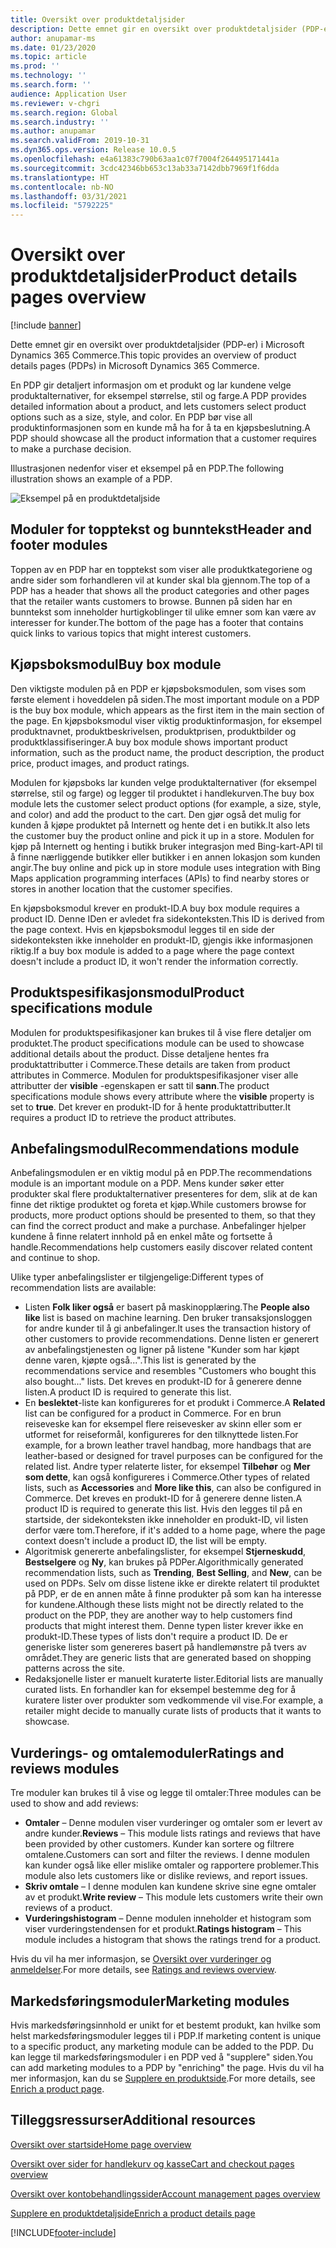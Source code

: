 ```yaml
---
title: Oversikt over produktdetaljsider
description: Dette emnet gir en oversikt over produktdetaljsider (PDP-er) i Microsoft Dynamics 365 Commerce.
author: anupamar-ms
ms.date: 01/23/2020
ms.topic: article
ms.prod: ''
ms.technology: ''
ms.search.form: ''
audience: Application User
ms.reviewer: v-chgri
ms.search.region: Global
ms.search.industry: ''
ms.author: anupamar
ms.search.validFrom: 2019-10-31
ms.dyn365.ops.version: Release 10.0.5
ms.openlocfilehash: e4a61383c790b63aa1c07f7004f264495171441a
ms.sourcegitcommit: 3cdc42346bb653c13ab33a7142dbb7969f1f6dda
ms.translationtype: HT
ms.contentlocale: nb-NO
ms.lasthandoff: 03/31/2021
ms.locfileid: "5792225"
---
```

# <a name="product-details-pages-overview"></a><span data-ttu-id="3ff47-103">Oversikt over produktdetaljsider</span><span class="sxs-lookup"><span data-stu-id="3ff47-103">Product details pages overview</span></span>

[!include [banner](includes/banner.md)]

<span data-ttu-id="3ff47-104">Dette emnet gir en oversikt over produktdetaljsider (PDP-er) i Microsoft Dynamics 365 Commerce.</span><span class="sxs-lookup"><span data-stu-id="3ff47-104">This topic provides an overview of product details pages (PDPs) in Microsoft Dynamics 365 Commerce.</span></span>

<span data-ttu-id="3ff47-105">En PDP gir detaljert informasjon om et produkt og lar kundene velge produktalternativer, for eksempel størrelse, stil og farge.</span><span class="sxs-lookup"><span data-stu-id="3ff47-105">A PDP provides detailed information about a product, and lets customers select product options such as a size, style, and color.</span></span> <span data-ttu-id="3ff47-106">En PDP bør vise all produktinformasjonen som en kunde må ha for å ta en kjøpsbeslutning.</span><span class="sxs-lookup"><span data-stu-id="3ff47-106">A PDP should showcase all the product information that a customer requires to make a purchase decision.</span></span>

<span data-ttu-id="3ff47-107">Illustrasjonen nedenfor viser et eksempel på en PDP.</span><span class="sxs-lookup"><span data-stu-id="3ff47-107">The following illustration shows an example of a PDP.</span></span>

![Eksempel på en produktdetaljside](./media/pdp.PNG)

## <a name="header-and-footer-modules"></a><span data-ttu-id="3ff47-109">Moduler for topptekst og bunntekst</span><span class="sxs-lookup"><span data-stu-id="3ff47-109">Header and footer modules</span></span>

<span data-ttu-id="3ff47-110">Toppen av en PDP har en topptekst som viser alle produktkategoriene og andre sider som forhandleren vil at kunder skal bla gjennom.</span><span class="sxs-lookup"><span data-stu-id="3ff47-110">The top of a PDP has a header that shows all the product categories and other pages that the retailer wants customers to browse.</span></span> <span data-ttu-id="3ff47-111">Bunnen på siden har en bunntekst som inneholder hurtigkoblinger til ulike emner som kan være av interesser for kunder.</span><span class="sxs-lookup"><span data-stu-id="3ff47-111">The bottom of the page has a footer that contains quick links to various topics that might interest customers.</span></span>

## <a name="buy-box-module"></a><span data-ttu-id="3ff47-112">Kjøpsboksmodul</span><span class="sxs-lookup"><span data-stu-id="3ff47-112">Buy box module</span></span>

<span data-ttu-id="3ff47-113">Den viktigste modulen på en PDP er kjøpsboksmodulen, som vises som første element i hoveddelen på siden.</span><span class="sxs-lookup"><span data-stu-id="3ff47-113">The most important module on a PDP is the buy box module, which appears as the first item in the main section of the page.</span></span> <span data-ttu-id="3ff47-114">En kjøpsboksmodul viser viktig produktinformasjon, for eksempel produktnavnet, produktbeskrivelsen, produktprisen, produktbilder og produktklassifiseringer.</span><span class="sxs-lookup"><span data-stu-id="3ff47-114">A buy box module shows important product information, such as the product name, the product description, the product price, product images, and product ratings.</span></span>

<span data-ttu-id="3ff47-115">Modulen for kjøpsboks lar kunden velge produktalternativer (for eksempel størrelse, stil og farge) og legger til produktet i handlekurven.</span><span class="sxs-lookup"><span data-stu-id="3ff47-115">The buy box module lets the customer select product options (for example, a size, style, and color) and add the product to the cart.</span></span> <span data-ttu-id="3ff47-116">Den gjør også det mulig for kunden å kjøpe produktet på Internett og hente det i en butikk.</span><span class="sxs-lookup"><span data-stu-id="3ff47-116">It also lets the customer buy the product online and pick it up in a store.</span></span> <span data-ttu-id="3ff47-117">Modulen for kjøp på Internett og henting i butikk bruker integrasjon med Bing-kart-API til å finne nærliggende butikker eller butikker i en annen lokasjon som kunden angir.</span><span class="sxs-lookup"><span data-stu-id="3ff47-117">The buy online and pick up in store module uses integration with Bing Maps application programming interfaces (APIs) to find nearby stores or stores in another location that the customer specifies.</span></span>

<span data-ttu-id="3ff47-118">En kjøpsboksmodul krever en produkt-ID.</span><span class="sxs-lookup"><span data-stu-id="3ff47-118">A buy box module requires a product ID.</span></span> <span data-ttu-id="3ff47-119">Denne IDen er avledet fra sidekonteksten.</span><span class="sxs-lookup"><span data-stu-id="3ff47-119">This ID is derived from the page context.</span></span> <span data-ttu-id="3ff47-120">Hvis en kjøpsboksmodul legges til en side der sidekonteksten ikke inneholder en produkt-ID, gjengis ikke informasjonen riktig.</span><span class="sxs-lookup"><span data-stu-id="3ff47-120">If a buy box module is added to a page where the page context doesn't include a product ID, it won't render the information correctly.</span></span>

## <a name="product-specifications-module"></a><span data-ttu-id="3ff47-121">Produktspesifikasjonsmodul</span><span class="sxs-lookup"><span data-stu-id="3ff47-121">Product specifications module</span></span>

<span data-ttu-id="3ff47-122">Modulen for produktspesifikasjoner kan brukes til å vise flere detaljer om produktet.</span><span class="sxs-lookup"><span data-stu-id="3ff47-122">The product specifications module can be used to showcase additional details about the product.</span></span> <span data-ttu-id="3ff47-123">Disse detaljene hentes fra produktattributter i Commerce.</span><span class="sxs-lookup"><span data-stu-id="3ff47-123">These details are taken from product attributes in Commerce.</span></span> <span data-ttu-id="3ff47-124">Modulen for produktspesifikasjoner viser alle attributter der **visible** -egenskapen er satt til **sann**.</span><span class="sxs-lookup"><span data-stu-id="3ff47-124">The product specifications module shows every attribute where the **visible** property is set to **true**.</span></span> <span data-ttu-id="3ff47-125">Det krever en produkt-ID for å hente produktattributter.</span><span class="sxs-lookup"><span data-stu-id="3ff47-125">It requires a product ID to retrieve the product attributes.</span></span>

## <a name="recommendations-module"></a><span data-ttu-id="3ff47-126">Anbefalingsmodul</span><span class="sxs-lookup"><span data-stu-id="3ff47-126">Recommendations module</span></span>

<span data-ttu-id="3ff47-127">Anbefalingsmodulen er en viktig modul på en PDP.</span><span class="sxs-lookup"><span data-stu-id="3ff47-127">The recommendations module is an important module on a PDP.</span></span> <span data-ttu-id="3ff47-128">Mens kunder søker etter produkter skal flere produktalternativer presenteres for dem, slik at de kan finne det riktige produktet og foreta et kjøp.</span><span class="sxs-lookup"><span data-stu-id="3ff47-128">While customers browse for products, more product options should be presented to them, so that they can find the correct product and make a purchase.</span></span> <span data-ttu-id="3ff47-129">Anbefalinger hjelper kundene å finne relatert innhold på en enkel måte og fortsette å handle.</span><span class="sxs-lookup"><span data-stu-id="3ff47-129">Recommendations help customers easily discover related content and continue to shop.</span></span>

<span data-ttu-id="3ff47-130">Ulike typer anbefalingslister er tilgjengelige:</span><span class="sxs-lookup"><span data-stu-id="3ff47-130">Different types of recommendation lists are available:</span></span>

- <span data-ttu-id="3ff47-131">Listen **Folk liker også** er basert på maskinopplæring.</span><span class="sxs-lookup"><span data-stu-id="3ff47-131">The **People also like** list is based on machine learning.</span></span> <span data-ttu-id="3ff47-132">Den bruker transaksjonsloggen for andre kunder til å gi anbefalinger.</span><span class="sxs-lookup"><span data-stu-id="3ff47-132">It uses the transaction history of other customers to provide recommendations.</span></span> <span data-ttu-id="3ff47-133">Denne listen er generert av anbefalingstjenesten og ligner på listene "Kunder som har kjøpt denne varen, kjøpte også...".</span><span class="sxs-lookup"><span data-stu-id="3ff47-133">This list is generated by the recommendations service and resembles "Customers who bought this also bought..." lists.</span></span> <span data-ttu-id="3ff47-134">Det kreves en produkt-ID for å generere denne listen.</span><span class="sxs-lookup"><span data-stu-id="3ff47-134">A product ID is required to generate this list.</span></span>
- <span data-ttu-id="3ff47-135">En **beslektet**-liste kan konfigureres for et produkt i Commerce.</span><span class="sxs-lookup"><span data-stu-id="3ff47-135">A **Related** list can be configured for a product in Commerce.</span></span> <span data-ttu-id="3ff47-136">For en brun reiseveske kan for eksempel flere reisevesker av skinn eller som er utformet for reiseformål, konfigureres for den tilknyttede listen.</span><span class="sxs-lookup"><span data-stu-id="3ff47-136">For example, for a brown leather travel handbag, more handbags that are leather-based or designed for travel purposes can be configured for the related list.</span></span> <span data-ttu-id="3ff47-137">Andre typer relaterte lister, for eksempel **Tilbehør** og **Mer som dette**, kan også konfigureres i Commerce.</span><span class="sxs-lookup"><span data-stu-id="3ff47-137">Other types of related lists, such as **Accessories** and **More like this**, can also be configured in Commerce.</span></span> <span data-ttu-id="3ff47-138">Det kreves en produkt-ID for å generere denne listen.</span><span class="sxs-lookup"><span data-stu-id="3ff47-138">A product ID is required to generate this list.</span></span> <span data-ttu-id="3ff47-139">Hvis den legges til på en startside, der sidekonteksten ikke inneholder en produkt-ID, vil listen derfor være tom.</span><span class="sxs-lookup"><span data-stu-id="3ff47-139">Therefore, if it's added to a home page, where the page context doesn't include a product ID, the list will be empty.</span></span>
- <span data-ttu-id="3ff47-140">Algoritmisk genererte anbefalingslister, for eksempel **Stjerneskudd**, **Bestselgere** og **Ny**, kan brukes på PDPer.</span><span class="sxs-lookup"><span data-stu-id="3ff47-140">Algorithmically generated recommendation lists, such as **Trending**, **Best Selling**, and **New**, can be used on PDPs.</span></span> <span data-ttu-id="3ff47-141">Selv om disse listene ikke er direkte relatert til produktet på PDP, er de en annen måte å finne produkter på som kan ha interesse for kundene.</span><span class="sxs-lookup"><span data-stu-id="3ff47-141">Although these lists might not be directly related to the product on the PDP, they are another way to help customers find products that might interest them.</span></span> <span data-ttu-id="3ff47-142">Denne typen lister krever ikke en produkt-ID.</span><span class="sxs-lookup"><span data-stu-id="3ff47-142">These types of lists don't require a product ID.</span></span> <span data-ttu-id="3ff47-143">De er generiske lister som genereres basert på handlemønstre på tvers av området.</span><span class="sxs-lookup"><span data-stu-id="3ff47-143">They are generic lists that are generated based on shopping patterns across the site.</span></span>
- <span data-ttu-id="3ff47-144">Redaksjonelle lister er manuelt kuraterte lister.</span><span class="sxs-lookup"><span data-stu-id="3ff47-144">Editorial lists are manually curated lists.</span></span> <span data-ttu-id="3ff47-145">En forhandler kan for eksempel bestemme deg for å kuratere lister over produkter som vedkommende vil vise.</span><span class="sxs-lookup"><span data-stu-id="3ff47-145">For example, a retailer might decide to manually curate lists of products that it wants to showcase.</span></span>

## <a name="ratings-and-reviews-modules"></a><span data-ttu-id="3ff47-146">Vurderings- og omtalemoduler</span><span class="sxs-lookup"><span data-stu-id="3ff47-146">Ratings and reviews modules</span></span>

<span data-ttu-id="3ff47-147">Tre moduler kan brukes til å vise og legge til omtaler:</span><span class="sxs-lookup"><span data-stu-id="3ff47-147">Three modules can be used to show and add reviews:</span></span>

- <span data-ttu-id="3ff47-148">**Omtaler** – Denne modulen viser vurderinger og omtaler som er levert av andre kunder.</span><span class="sxs-lookup"><span data-stu-id="3ff47-148">**Reviews** – This module lists ratings and reviews that have been provided by other customers.</span></span> <span data-ttu-id="3ff47-149">Kunder kan sortere og filtrere omtalene.</span><span class="sxs-lookup"><span data-stu-id="3ff47-149">Customers can sort and filter the reviews.</span></span> <span data-ttu-id="3ff47-150">I denne modulen kan kunder også like eller mislike omtaler og rapportere problemer.</span><span class="sxs-lookup"><span data-stu-id="3ff47-150">This module also lets customers like or dislike reviews, and report issues.</span></span>
- <span data-ttu-id="3ff47-151">**Skriv omtale** – I denne modulen kan kundene skrive sine egne omtaler av et produkt.</span><span class="sxs-lookup"><span data-stu-id="3ff47-151">**Write review** – This module lets customers write their own reviews of a product.</span></span>
- <span data-ttu-id="3ff47-152">**Vurderingshistogram** – Denne modulen inneholder et histogram som viser vurderingstendensen for et produkt.</span><span class="sxs-lookup"><span data-stu-id="3ff47-152">**Ratings histogram** – This module includes a histogram that shows the ratings trend for a product.</span></span>

<span data-ttu-id="3ff47-153">Hvis du vil ha mer informasjon, se [Oversikt over vurderinger og anmeldelser](ratings-reviews-overview.md).</span><span class="sxs-lookup"><span data-stu-id="3ff47-153">For more details, see [Ratings and reviews overview](ratings-reviews-overview.md).</span></span>

## <a name="marketing-modules"></a><span data-ttu-id="3ff47-154">Markedsføringsmoduler</span><span class="sxs-lookup"><span data-stu-id="3ff47-154">Marketing modules</span></span>

<span data-ttu-id="3ff47-155">Hvis markedsføringsinnhold er unikt for et bestemt produkt, kan hvilke som helst markedsføringsmoduler legges til i PDP.</span><span class="sxs-lookup"><span data-stu-id="3ff47-155">If marketing content is unique to a specific product, any marketing module can be added to the PDP.</span></span> <span data-ttu-id="3ff47-156">Du kan legge til markedsføringsmoduler i en PDP ved å "supplere" siden.</span><span class="sxs-lookup"><span data-stu-id="3ff47-156">You can add marketing modules to a PDP by "enriching" the page.</span></span> <span data-ttu-id="3ff47-157">Hvis du vil ha mer informasjon, kan du se [Supplere en produktside](enrich-product-page.md).</span><span class="sxs-lookup"><span data-stu-id="3ff47-157">For more details, see [Enrich a product page](enrich-product-page.md).</span></span>

## <a name="additional-resources"></a><span data-ttu-id="3ff47-158">Tilleggsressurser</span><span class="sxs-lookup"><span data-stu-id="3ff47-158">Additional resources</span></span>

[<span data-ttu-id="3ff47-159">Oversikt over startside</span><span class="sxs-lookup"><span data-stu-id="3ff47-159">Home page overview</span></span>](quick-tour-home-page.md)

[<span data-ttu-id="3ff47-160">Oversikt over sider for handlekurv og kasse</span><span class="sxs-lookup"><span data-stu-id="3ff47-160">Cart and checkout pages overview</span></span>](quick-tour-cart-checkout.md)

[<span data-ttu-id="3ff47-161">Oversikt over kontobehandlingssider</span><span class="sxs-lookup"><span data-stu-id="3ff47-161">Account management pages overview</span></span>](quick-tour-account-management.md)

[<span data-ttu-id="3ff47-162">Supplere en produktdetaljside</span><span class="sxs-lookup"><span data-stu-id="3ff47-162">Enrich a product details page</span></span>](enrich-product-page.md)


[!INCLUDE[footer-include](../includes/footer-banner.md)]

